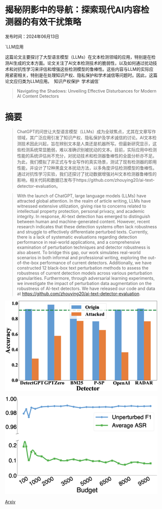 # 揭秘阴影中的导航：探索现代AI内容检测器的有效干扰策略

发布时间：2024年06月13日

`LLM应用

这篇论文主要探讨了大型语言模型（LLMs）在文本检测领域的应用，特别是在检测AI生成的文本方面。论文关注了AI文本检测技术的脆弱性，以及如何通过扰动技术和对抗性学习来评估和增强这些检测模型的鲁棒性。这些内容与LLM的实际应用紧密相关，特别是在处理知识产权、隐私保护和学术诚信等问题时。因此，这篇论文应归类为LLM应用。` `知识产权保护` `学术诚信`

> Navigating the Shadows: Unveiling Effective Disturbances for Modern AI Content Detectors

# 摘要

> ChatGPT的问世让大型语言模型（LLMs）成为全球焦点，尤其在文章写作领域，其广泛应用引发了知识产权、隐私保护及学术诚信的讨论。AI文本检测技术因此兴起，旨在辨别文本是人类还是机器所写。但最新研究显示，这些检测系统常显脆弱，难以准确识别被扰动的文本。目前，实际应用中检测性能的系统评估尚不充分，对扰动技术和检测器鲁棒性的全面分析亦不足。为此，我们模拟了非正式与专业写作的真实场景，测试了现有检测器的即用性能，并设计了12种黑盒文本扰动方法，以多角度评估检测模型的鲁棒性。通过对抗性学习实验，我们还探讨了扰动数据增强对AI文本检测器鲁棒性的影响，相关代码和数据已发布于https://github.com/zhouying20/ai-text-detector-evaluation。

> With the launch of ChatGPT, large language models (LLMs) have attracted global attention. In the realm of article writing, LLMs have witnessed extensive utilization, giving rise to concerns related to intellectual property protection, personal privacy, and academic integrity. In response, AI-text detection has emerged to distinguish between human and machine-generated content. However, recent research indicates that these detection systems often lack robustness and struggle to effectively differentiate perturbed texts. Currently, there is a lack of systematic evaluations regarding detection performance in real-world applications, and a comprehensive examination of perturbation techniques and detector robustness is also absent. To bridge this gap, our work simulates real-world scenarios in both informal and professional writing, exploring the out-of-the-box performance of current detectors. Additionally, we have constructed 12 black-box text perturbation methods to assess the robustness of current detection models across various perturbation granularities. Furthermore, through adversarial learning experiments, we investigate the impact of perturbation data augmentation on the robustness of AI-text detectors. We have released our code and data at https://github.com/zhouying20/ai-text-detector-evaluation.

![揭秘阴影中的导航：探索现代AI内容检测器的有效干扰策略](../../../paper_images/2406.08922/x1.png)

![揭秘阴影中的导航：探索现代AI内容检测器的有效干扰策略](../../../paper_images/2406.08922/x2.png)

[Arxiv](https://arxiv.org/abs/2406.08922)
